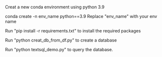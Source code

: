 Creat a new conda environment using python 3.9

conda create -n env_name python==3.9
Replace "env_name" with your env name

Run "pip install -r requirements.txt" to install the required packages

Run "python creat_db_from_df.py" to create a database 

Run "python textsql_demo.py" to query the database.
